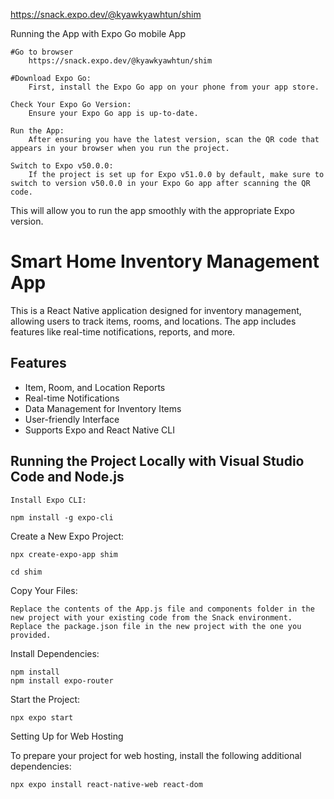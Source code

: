 https://snack.expo.dev/@kyawkyawhtun/shim

Running the App with Expo Go mobile App

    #Go to browser 
        https://snack.expo.dev/@kyawkyawhtun/shim

    #Download Expo Go:
        First, install the Expo Go app on your phone from your app store.

    Check Your Expo Go Version:
        Ensure your Expo Go app is up-to-date.

    Run the App:
        After ensuring you have the latest version, scan the QR code that appears in your browser when you run the project.

    Switch to Expo v50.0.0:
        If the project is set up for Expo v51.0.0 by default, make sure to switch to version v50.0.0 in your Expo Go app after scanning the QR code.

This will allow you to run the app smoothly with the appropriate Expo version.

# Smart Home Inventory Management App

This is a React Native application designed for inventory management, allowing users to track items, rooms, and locations. The app includes features like real-time notifications, reports, and more.

## Features
- Item, Room, and Location Reports
- Real-time Notifications
- Data Management for Inventory Items
- User-friendly Interface
- Supports Expo and React Native CLI


## Running the Project Locally with Visual Studio Code and Node.js

    Install Expo CLI:

    npm install -g expo-cli

Create a New Expo Project:

    npx create-expo-app shim

    cd shim

Copy Your Files:

    Replace the contents of the App.js file and components folder in the new project with your existing code from the Snack environment.
    Replace the package.json file in the new project with the one you provided.

Install Dependencies:

    npm install
    npm install expo-router

Start the Project:

    npx expo start

Setting Up for Web Hosting

To prepare your project for web hosting, install the following additional dependencies:

    npx expo install react-native-web react-dom
